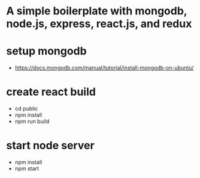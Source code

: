 # A simple boilerplate with mongodb, node.js, express, react.js, and redux

# setup mongodb
- https://docs.mongodb.com/manual/tutorial/install-mongodb-on-ubuntu/

# create react build
- cd public
- npm install
- npm run build

# start node server
- npm install
- npm start